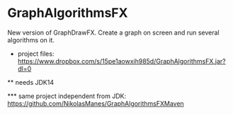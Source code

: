 # GraphAlgorithmsFX
New version of GraphDrawFX.
Create a graph on screen and run several algorithms on it. 

* project files:
https://www.dropbox.com/s/15pe1aowxih985d/GraphAlgorithmsFX.jar?dl=0
                            
** needs JDK14

*** same project independent from JDK:
https://github.com/NikolasManes/GraphAlgorithmsFXMaven
